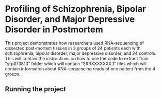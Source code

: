 # Profiling of Schizophrenia, Bipolar Disorder, and Major Depressive Disorder in Postmortem

This project demonstrates how researchers used RNA-sequencing of dissected post-mortem tissues in 3 groups of 24 patients each with schizophrenia, bipolar disorder, major depressive disorder, and 24 controls. This will contain the instructions on how to use the code to extract from "srp073813" folder which will contain "SRRXXXXXXX.1" files which will contain information about RNA-sequencing reads of one patient from the 4 groups. 

## Running the project

